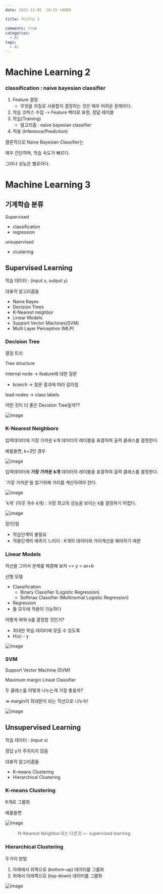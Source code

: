 ```yaml
---
date: 2021-11-05  10:15 +0800

title: 머신러닝 2

comments: true
categories:
  - Al
tags:
  - Al
---
```


# Machine Learning 2

### classification : naive bayesian classifier

1. Feature 결정
   - 무엇을 자질로 사용할지 결정하는 것은 매우 어려운 문제이다.
2. 학습 코퍼스 수집 -> Feature 벡터로 표현, 정답 레이블
3. 학습(Training)
   - 알고리즘 : naive bayesian classifier
4. 적용 (Inference/Prediction)

결론적으로 Naive Bayesian Classifier는

매우 간단하며, 학습 속도가 빠르다.

그러나 성능은 별로이다.

# Machine Learning 3

## 기계학습 분류

Supervised

- classification
- regression

unsupervised

- clustering

## Supervised Learning

학습 데이터 : (input x, output y)

대표적 알고리즘들

- Naive Bayes
- Decision Trees
- K-Nearest neighbor
- Linear Models
- Support Vector Machines(SVM)
- Multi Layer Perceptron (MLP)

### Decision Tree

결정 트리

Tree structure

internal node -> feature에 대한 질문

- branch -> 질문 결과에 따라 갈라짐

lead nodes -> class labels

어떤 것이 더 좋은 Decision Tree일까??

![image](https://user-images.githubusercontent.com/49177223/140464638-bcddcdd3-2349-41ba-9679-601fe72eb57c.png)

### K-Nearest Neighbors

입력데이터에 가장 가까운 k개 데이터의 레이블을 표결하여 출력 클래스를 결정한다.

예를들면, k=3인 경우

![image](https://user-images.githubusercontent.com/49177223/140464787-9a67d1a7-84e7-4a86-b2fe-904ce165efeb.png)

입력데이터에 **가장 가까운** **k개** 데이터의 레이블을 표결하여 출력 클래스를 결정한다.

'가장 가까운'을 알기위해 거리를 계산하여야 한다.

![image](https://user-images.githubusercontent.com/49177223/140464932-f16ea236-0b2f-4e5f-8a21-c36b06f91276.png)

'k개' (이웃 개수 k개) : 가장 최고의 성능을 보이는 k를 결정하기 어렵다.

![image](https://user-images.githubusercontent.com/49177223/140465013-7f3ee3b8-daae-4d27-90db-586515501345.png)

장/단점

- 학습단계의 불필요
- 적용단계의 예측이 느리다 : K개의 데이터와 거리계산을 해야하기 때문

### Linear Models

직선을 그어서 문제를 해결해 보자 => y = ax+b

선형 모델

- Classification
  - Binary Classifier (Logistic Regression)
  - Softmax Classifier (Multinomial Logistic Regression)
- Regression
- 둘 모두에 적용이 가능하다

어떻게 W와 b를 결정할 것인가?

- 최대한 학습 데이터에 맞출 수 있도록
- H(x) - y

![image](https://user-images.githubusercontent.com/49177223/140465848-ec65aea9-0afd-4a09-ac79-14a66b918736.png)

### SVM

Support Vector Machine (SVM)

Maximum margin Lineat Classifier

두 클래스를 어떻게 나누는게 가장 좋을까?

=> margin이 최대한이 되는 직선으로 나누자!

![image](https://user-images.githubusercontent.com/49177223/140465227-e6c92537-a282-4d04-89b6-dd5750f95ada.png)

## Unsupervised Learning

학습 데이터 : (input x)

정답 y가 주어지지 않음

대표적 알고리즘들

- K-means Clustering
- Hierarchical Clustering

### K-means Clustering

K개로 그룹화

예를들면

![image](https://user-images.githubusercontent.com/49177223/140465673-30323833-3c2f-4ddc-8bb0-1644e3020faa.png)

> N-Nearest Neighbor과는 다른것 <- supervised learning

### Hierarchical Clustering

두가지 방법

1. 아래에서 위쪽으로 (bottom-up) 데이터를 그룹화
2. 위에서 아래쪽으로 (top-down) 데이터를 그룹화

![image](https://user-images.githubusercontent.com/49177223/140465775-fbe6e04b-3243-4b9c-b01d-6e1d22cb1f47.png)
